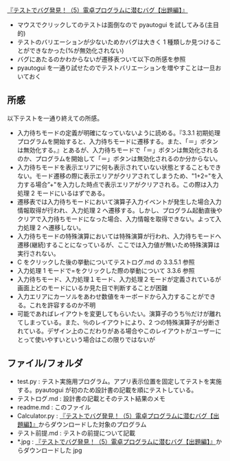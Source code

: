[『テストでバグ発見！（5）電卓プログラムに潜むバグ【出題編】』](https://monoist.itmedia.co.jp/mn/articles/2111/17/news009.html?utm_source=pocket_mylist)

- マウスでクリックしてのテストは面倒なので pyautogui を試してみる(主目的)
- テストのバリエーションが少ないためかバグは大きく 1 種類しか見つけることができなかった(%が無効化されない)
- バグにあたるのかわからないが遷移表ついて以下の所感を参照
- pyautogui を一通り試せたのでテストバリエーションを増やすことは一旦おいておく

## 所感

以下テストを一通り終えての所感。

- 入力待ちモードの定義が明確になっていないように読める。『3.3.1 初期処理　プログラムを開始すると、入力待ちモードに遷移する。また、「＝」ボタンは無効化する。』とあるが、入力待ちモードで「＝」ボタンは無効化されるのか、プログラムを開始して「＝」ボタンは無効化されるのか分からない。
- 入力待ちモードを表示エリアに何も表示されていない状態とすることもできない。モード遷移の際に表示エリアがクリアされてしまうため、"1+2="を入力する場合”+"を入力した時点で表示エリアがクリアされる。この際は入力処理 2 モードにいるはずである。
- 遷移表では入力待ちモードにおいて演算子入力イベントが発生した場合入力情報取得が行われ、入力処理 2 へ遷移する。しかし、プログラム起動直後やクリアで入力待ちモードになった場合、入力情報を取得できない。よって入力処理 2 へ遷移しない。
- 入力待ちモードの特殊演算においては特殊演算が行われ、入力待ちモードへ遷移(継続)することになっているが、ここでは入力値が無いため特殊演算は実行されない。
- C をクリックした後の挙動についてテストログ.md の 3.3.5.1 参照
- 入力処理 1 モードで=をクリックした際の挙動について 3.3.6 参照
- 入力待ちモード、入力処理１モード、入力処理２モードが定義されているが画面上どのモードにいるか見た目で判断することが困難
- 入力エリアにカーソルをあわせ数値をキーボードから入力することができる。これを許容するのか不明
- 可能であればレイアウトを変更してもらいたい。演算子のうち％だけが離れてしまっている。また、％のレイアウトにより、2 つの特殊演算子が分断されている。デザイン上のこだわりがある場合やこのレイアウトがユーザーにとって使いやすいという場合はこの限りではないが

## ファイル/フォルダ

- test.py : テスト実施用プログラム。アプリ表示位置を固定してテストを実施する。pyautogui が初のため設計書の記載を順にテストしている。
- テストログ.md : 設計書の記載とそのテスト結果のメモ
- readme.md : このファイル
- Calculator.py : [『テストでバグ発見！（5）電卓プログラムに潜むバグ【出題編】』](https://monoist.itmedia.co.jp/mn/articles/2111/17/news009.html?utm_source=pocket_mylist)からダウンロードした対象のプログラム
- テスト前提.md : テストの前提について記載
- \*.jpg : [『テストでバグ発見！（5）電卓プログラムに潜むバグ【出題編】』](https://monoist.itmedia.co.jp/mn/articles/2111/17/news009.html?utm_source=pocket_mylist)からダウンロードした jpg
